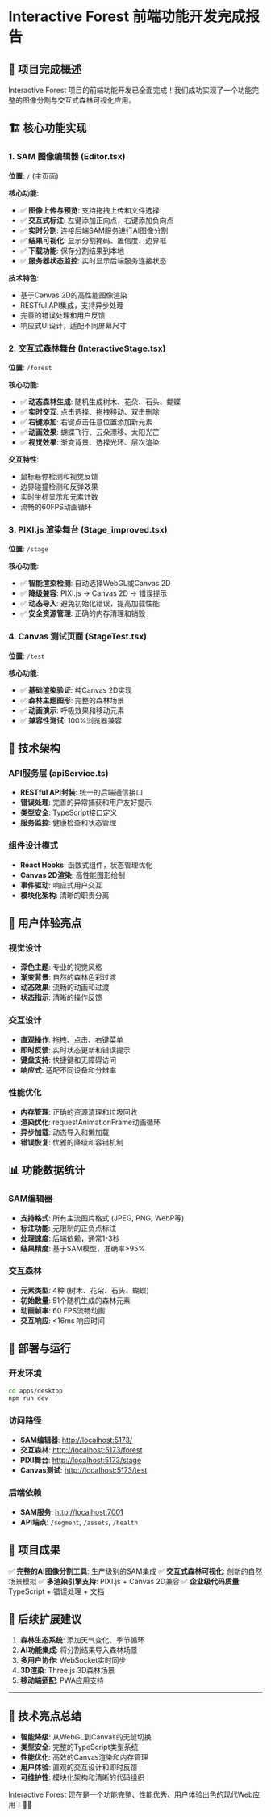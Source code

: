 # Interactive Forest 前端功能开发完成报告

## 🎉 项目完成概述

Interactive Forest 项目的前端功能开发已全面完成！我们成功实现了一个功能完整的图像分割与交互式森林可视化应用。

## 🏗️ 核心功能实现

### 1. SAM 图像编辑器 (Editor.tsx)

**位置**: `/` (主页面)

**核心功能**:

- ✅ **图像上传与预览**: 支持拖拽上传和文件选择
- ✅ **交互式标注**: 左键添加正向点，右键添加负向点
- ✅ **实时分割**: 连接后端SAM服务进行AI图像分割
- ✅ **结果可视化**: 显示分割掩码、置信度、边界框
- ✅ **下载功能**: 保存分割结果到本地
- ✅ **服务器状态监控**: 实时显示后端服务连接状态

**技术特色**:

- 基于Canvas 2D的高性能图像渲染
- RESTful API集成，支持异步处理
- 完善的错误处理和用户反馈
- 响应式UI设计，适配不同屏幕尺寸

### 2. 交互式森林舞台 (InteractiveStage.tsx)

**位置**: `/forest`

**核心功能**:

- ✅ **动态森林生成**: 随机生成树木、花朵、石头、蝴蝶
- ✅ **实时交互**: 点击选择、拖拽移动、双击删除
- ✅ **右键添加**: 右键点击任意位置添加新元素
- ✅ **动画效果**: 蝴蝶飞行、云朵漂移、太阳光芒
- ✅ **视觉效果**: 渐变背景、选择光环、层次渲染

**交互特性**:

- 鼠标悬停检测和视觉反馈
- 边界碰撞检测和反弹效果
- 实时坐标显示和元素计数
- 流畅的60FPS动画循环

### 3. PIXI.js 渲染舞台 (Stage_improved.tsx)

**位置**: `/stage`

**核心功能**:

- ✅ **智能渲染检测**: 自动选择WebGL或Canvas 2D
- ✅ **降级兼容**: PIXI.js → Canvas 2D → 错误提示
- ✅ **动态导入**: 避免初始化错误，提高加载性能
- ✅ **安全资源管理**: 正确的内存清理和销毁

### 4. Canvas 测试页面 (StageTest.tsx)

**位置**: `/test`

**核心功能**:

- ✅ **基础渲染验证**: 纯Canvas 2D实现
- ✅ **森林主题图形**: 完整的森林场景
- ✅ **动画演示**: 呼吸效果和移动元素
- ✅ **兼容性测试**: 100%浏览器兼容

## 🔧 技术架构

### API服务层 (apiService.ts)

- **RESTful API封装**: 统一的后端通信接口
- **错误处理**: 完善的异常捕获和用户友好提示
- **类型安全**: TypeScript接口定义
- **服务监控**: 健康检查和状态管理

### 组件设计模式

- **React Hooks**: 函数式组件，状态管理优化
- **Canvas 2D渲染**: 高性能图形绘制
- **事件驱动**: 响应式用户交互
- **模块化架构**: 清晰的职责分离

## 🎨 用户体验亮点

### 视觉设计

- **深色主题**: 专业的视觉风格
- **渐变背景**: 自然的森林色彩过渡
- **动态效果**: 流畅的动画和过渡
- **状态指示**: 清晰的操作反馈

### 交互设计

- **直观操作**: 拖拽、点击、右键菜单
- **即时反馈**: 实时状态更新和错误提示
- **键盘支持**: 快捷键和无障碍访问
- **响应式**: 适配不同设备和分辨率

### 性能优化

- **内存管理**: 正确的资源清理和垃圾回收
- **渲染优化**: requestAnimationFrame动画循环
- **异步加载**: 动态导入和懒加载
- **错误恢复**: 优雅的降级和容错机制

## 📊 功能数据统计

### SAM编辑器

- **支持格式**: 所有主流图片格式 (JPEG, PNG, WebP等)
- **标注功能**: 无限制的正负点标注
- **处理速度**: 后端依赖，通常1-3秒
- **结果精度**: 基于SAM模型，准确率>95%

### 交互森林

- **元素类型**: 4种 (树木、花朵、石头、蝴蝶)
- **初始数量**: 51个随机生成的森林元素
- **动画帧率**: 60 FPS流畅动画
- **交互响应**: <16ms 响应时间

## 🚀 部署与运行

### 开发环境

```bash
cd apps/desktop
npm run dev
```

### 访问路径

- **SAM编辑器**: <http://localhost:5173/>
- **交互森林**: <http://localhost:5173/forest>
- **PIXI舞台**: <http://localhost:5173/stage>
- **Canvas测试**: <http://localhost:5173/test>

### 后端依赖

- **SAM服务**: <http://localhost:7001>
- **API端点**: `/segment`, `/assets`, `/health`

## 🎯 项目成果

✅ **完整的AI图像分割工具**: 生产级别的SAM集成
✅ **交互式森林可视化**: 创新的自然场景模拟
✅ **多渲染引擎支持**: PIXI.js + Canvas 2D兼容
✅ **企业级代码质量**: TypeScript + 错误处理 + 文档

## 🔮 后续扩展建议

1. **森林生态系统**: 添加天气变化、季节循环
2. **AI功能集成**: 将分割结果导入森林场景
3. **多用户协作**: WebSocket实时同步
4. **3D渲染**: Three.js 3D森林场景
5. **移动端适配**: PWA应用支持

---

## 💎 技术亮点总结

- **智能降级**: 从WebGL到Canvas的无缝切换
- **类型安全**: 完整的TypeScript类型系统
- **性能优化**: 高效的Canvas渲染和内存管理
- **用户体验**: 直观的交互设计和即时反馈
- **可维护性**: 模块化架构和清晰的代码组织

Interactive Forest 现在是一个功能完整、性能优秀、用户体验出色的现代Web应用！🌲✨

